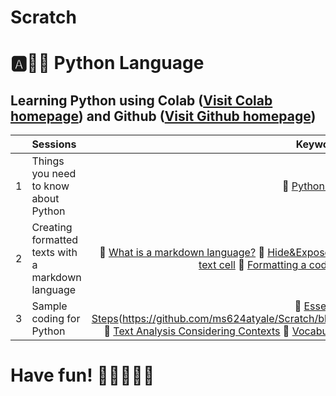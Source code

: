 # Scratch

# :a::hamster::paw_prints: Python Language
## **Learning Python** using **Colab** ([Visit Colab homepage](https://colab.research.google.com/?utm_source=scs-index)) and **Github** ([Visit Github homepage](https://github.com/))

|  | Sessions | Keywords |
|:--|:---|:---:|
| 1 | Things you need to know about Python | 🐾 [Python Basics](https://github.com/ms624atyale/Scratch/blob/main/Python_Basics.ipynb) |  
| 2 | Creating formatted texts with a markdown language | 🐤 [What is a markdown language?](https://github.com/ms624atyale/Scratch/blob/main/MarkdownLanguage.ipynb) 🐤 [Hide&Expose using the markdown function](https://github.com/ms624atyale/Scratch/blob/main/Markdown1_Hide%26Expose_ModifiedfromMK316.ipynb) 🐣 [Formatting a text cell](https://github.com/ms624atyale/Scratch/blob/main/TextCells_Format_ModifiedfromMK316.ipynb) 🐥 [Formatting a code cell](https://github.com/ms624atyale/Scratch/blob/main/CodeCells_Basic_.ipynb) 🎯 [Markdown Emoji](https://gist.github.com/rxaviers/7360908)|
| 3 | Sample coding for Python | 🍏 [Essential Steps]([https://github.com/ms624atyale/Scratch/blob/main/LexicalAnalysis101.ipynb)(https://github.com/ms624atyale/Scratch/blob/main/EssentialSteps4LexicalAnalysis.ipynb) 🍣 [Text Analysis Considering Contexts](https://github.com/ms624atyale/Scratch/blob/main/LexicalAnalysis_ConcordanceCollocation.ipynb) 🐠 [Vocabulary Drills]() 🐬 [Word Cloud](https://github.com/ms624atyale/Scratch/blob/main/WordCloud_ModifiedfromMK316.ipynb)  🐳  [Pronuciation Drills](https://github.com/ms624atyale/Scratch/blob/main/Markdown3_Text2Speech_ModifiedfromMK316.ipynb) |  


# Have fun! :icecream::tropical_drink::cake::apple::watermelon:
